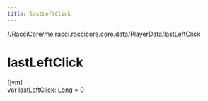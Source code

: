 ```yaml
---
title: lastLeftClick
---
```

//[RacciCore](../../../index.html)/[me.racci.raccicore.core.data](../index.html)/[PlayerData](index.html)/[lastLeftClick](last-left-click.html)



# lastLeftClick



[jvm]\
var [lastLeftClick](last-left-click.html): [Long](https://kotlinlang.org/api/latest/jvm/stdlib/kotlin/-long/index.html) = 0




